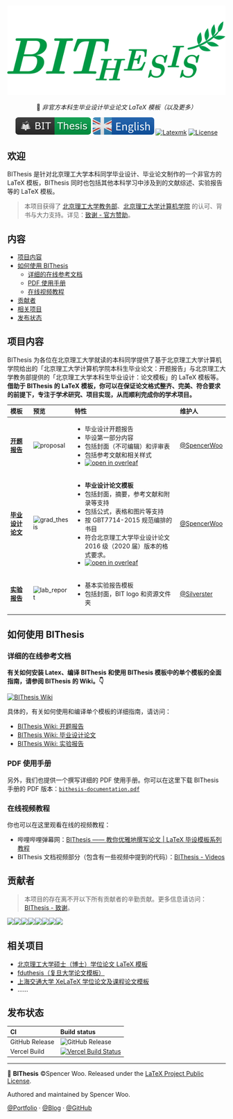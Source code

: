 <div align="center">
  <img src="assets/bithesis_icon.svg" alt="BIThesis Icon">

📖 _非官方本科生毕业设计毕业论文 LaTeX 模板（以及更多）_

![BIThesis](./assets/bithesis_badge_solid.svg)
[![English version](assets/english.svg)](./README.md)
[![Latexmk](https://badgen.net/badge/compiler/Latexmk?color=blue&labelColor=2b2b2b)](https://mg.readthedocs.io/latexmk.html)
[![License](https://badgen.net/github/license/spencerwooo/BIThesis?color=008080&labelColor=2b2b2b)](./LICENSE)

</div>

<h2>欢迎</h2>

BIThesis 是针对北京理工大学本科同学毕业设计、毕业论文制作的一个非官方的 LaTeX 模板，BIThesis 同时也包括其他本科学习中涉及到的文献综述、实验报告等的 LaTeX 模板。

> 本项目获得了 [北京理工大学教务部](http://jwc.bit.edu.cn/)、[北京理工大学计算机学院](http://cs.bit.edu.cn/) 的认可、背书与大力支持。详见：[致谢 - 官方赞助](https://bithesis.spencerwoo.com/Guide/5-Acknowledgements/Acknowledgements.html#%E5%AE%98%E6%96%B9%E8%B5%9E%E5%8A%A9-official-sponsors)。

<h2>内容</h2>

- [项目内容](#%e9%a1%b9%e7%9b%ae%e5%86%85%e5%ae%b9)
- [如何使用 BIThesis](#%e5%a6%82%e4%bd%95%e4%bd%bf%e7%94%a8-bithesis)
  - [详细的在线参考文档](#%e8%af%a6%e7%bb%86%e7%9a%84%e5%9c%a8%e7%ba%bf%e5%8f%82%e8%80%83%e6%96%87%e6%a1%a3)
  - [PDF 使用手册](#pdf-%e4%bd%bf%e7%94%a8%e6%89%8b%e5%86%8c)
  - [在线视频教程](#%e5%9c%a8%e7%ba%bf%e8%a7%86%e9%a2%91%e6%95%99%e7%a8%8b)
- [贡献者](#%e8%b4%a1%e7%8c%ae%e8%80%85)
- [相关项目](#%e7%9b%b8%e5%85%b3%e9%a1%b9%e7%9b%ae)
- [发布状态](#%e5%8f%91%e5%b8%83%e7%8a%b6%e6%80%81)

## 项目内容

BIThesis 为各位在北京理工大学就读的本科同学提供了基于北京理工大学计算机学院给出的「北京理工大学计算机学院本科生毕业论文：开题报告」与北京理工大学教务部提供的「北京理工大学本科生毕业设计：论文模板」的 LaTeX 模板等。**借助于 BIThesis 的 LaTeX 模板，你可以在保证论文格式整齐、完美、符合要求的前提下，专注于学术研究、项目实现，从而顺利完成你的学术项目。**

| 模板                                        | 预览                                                                                            | 特性                                                                                                                                                                                                                                                                                                                                                                                                                                                                                                | 维护人                                         |
| :------------------------------------------ | :---------------------------------------------------------------------------------------------- | :-------------------------------------------------------------------------------------------------------------------------------------------------------------------------------------------------------------------------------------------------------------------------------------------------------------------------------------------------------------------------------------------------------------------------------------------------------------------------------------------------- | :--------------------------------------------- |
| **[开题报告](./proposal-report)**<br>       | <img src="https://i.loli.net/2020/02/05/HfZUaGqWSjrATbe.png" width="300px" alt="proposal" />    | <ul><li>毕业设计开题报告</li><li>毕设第一部分内容</li><li>包括封面（不可编辑）和评审表</li><li>包括参考文献和相关样式</li><li>[![open in overleaf](https://img.shields.io/badge/open%20in-Overleaf-46a247?logo=overleaf&logoColor=white&labelColor=2b2b2b)](https://www.overleaf.com/latex/templates/bei-jing-li-gong-da-xue-ben-ke-sheng-bi-ye-lun-wen-kai-ti-bao-gao-mo-ban/dgqdjptfqtrn)</li></ul>                                                                                               | [@SpencerWoo](https://github.com/spencerwooo)  |
| **[毕业设计论文](./graduation-thesis)**<br> | <img src="https://i.loli.net/2020/03/01/hISQql1W6oFgKsC.png" width="300px" alt="grad_thesis" /> | <ul><li>**毕业设计论文模板**</li><li>包括封面，摘要，参考文献和附录等支持</li><li>包括公式，表格和图片等支持</li><li>按 GBT7714-2015 规范编排的书目</li><li>符合北京理工大学毕业设计论文 2016 级（2020 届）版本的格式要求。</li><li>[![open in overleaf](https://img.shields.io/badge/open%20in-Overleaf-46a247?logo=overleaf&logoColor=white&labelColor=2b2b2b)](https://www.overleaf.com/latex/templates/bei-jing-li-gong-da-xue-ben-ke-sheng-bi-ye-she-ji-lun-wen-mo-ban/mwhjgqsncxxg)</li></ul> | [@SpencerWoo](https://github.com/spencerwooo)  |
| **[实验报告](./lab-report)**<br>            | <img src="https://i.loli.net/2020/03/08/txzGcKv9YSel3IX.png" width="300px" alt="lab_report" />  | <ul><li>基本实验报告模板</li><li>包括封面，BIT logo 和资源文件夹</li></ul>                                                                                                                                                                                                                                                                                                                                                                                                                          | [@Silverster](https://github.com/Silverster98) |

## 如何使用 BIThesis

### 详细的在线参考文档

**有关如何安装 Latex、编译 BIThesis 和使用 BIThesis 模板中的单个模板的全面指南，请参阅 BIThesis 的 Wiki。👇**

[![BIThesis Wiki](https://img.shields.io/badge/BIThesis-Wiki-009944?logo=wikipedia&labelColor=2b2b2b&style=for-the-badge)](https://bithesis.spencerwoo.com/)

具体的，有关如何使用和编译单个模板的详细指南，请访问：

- [BIThesis Wiki: 开题报告](https://bithesis.spencerwoo.com/Guide/3-Templates/Proposal-Report)
- [BIThesis Wiki: 毕业设计论文](https://bithesis.spencerwoo.com/Guide/3-Templates/Final-Graduation-Thesis)
- [BIThesis Wiki: 实验报告](https://bithesis.spencerwoo.com/Guide/3-Templates/Lab-Report)

### PDF 使用手册

另外，我们也提供一个撰写详细的 PDF 使用手册。你可以在这里下载 BIThesis 手册的 PDF 版本：[`bithesis-documentation.pdf`](https://github.com/spencerwooo/BIThesis/releases/latest)

### 在线视频教程

你也可以在这里观看在线的视频教程：

- 哔哩哔哩弹幕网：[BIThesis —— 教你优雅地撰写论文 | LaTeX 毕设模板系列教程](https://www.bilibili.com/video/BV1GT4y1V78d/)
- BIThesis 文档视频部分（包含有一些视频中提到的代码）：[BIThesis - Videos](https://bithesis.spencerwoo.com/Video/)

## 贡献者

> 本项目的存在离不开以下所有贡献者的辛勤贡献。更多信息请访问：[BIThesis - 致谢](https://bithesis.spencerwoo.com/Guide/5-Acknowledgements/Acknowledgements.html)。

[![](https://sourcerer.io/fame/spencerwooo/spencerwooo/BIThesis/images/0)](https://sourcerer.io/fame/spencerwooo/spencerwooo/BIThesis/links/0)[![](https://sourcerer.io/fame/spencerwooo/spencerwooo/BIThesis/images/1)](https://sourcerer.io/fame/spencerwooo/spencerwooo/BIThesis/links/1)[![](https://sourcerer.io/fame/spencerwooo/spencerwooo/BIThesis/images/2)](https://sourcerer.io/fame/spencerwooo/spencerwooo/BIThesis/links/2)[![](https://sourcerer.io/fame/spencerwooo/spencerwooo/BIThesis/images/3)](https://sourcerer.io/fame/spencerwooo/spencerwooo/BIThesis/links/3)[![](https://sourcerer.io/fame/spencerwooo/spencerwooo/BIThesis/images/4)](https://sourcerer.io/fame/spencerwooo/spencerwooo/BIThesis/links/4)[![](https://sourcerer.io/fame/spencerwooo/spencerwooo/BIThesis/images/5)](https://sourcerer.io/fame/spencerwooo/spencerwooo/BIThesis/links/5)[![](https://sourcerer.io/fame/spencerwooo/spencerwooo/BIThesis/images/6)](https://sourcerer.io/fame/spencerwooo/spencerwooo/BIThesis/links/6)[![](https://sourcerer.io/fame/spencerwooo/spencerwooo/BIThesis/images/7)](https://sourcerer.io/fame/spencerwooo/spencerwooo/BIThesis/links/7)

## 相关项目

- [北京理工大学硕士（博士）学位论文 LaTeX 模板](https://github.com/BIT-thesis/LaTeX-template)
- [fduthesis（复旦大学论文模板）](https://github.com/stone-zeng/fduthesis)
- [上海交通大学 XeLaTeX 学位论文及课程论文模板](https://github.com/sjtug/SJTUThesis)
- ……

## 发布状态

| CI             | Build status                                                                                                                                                                              |
| :------------- | :---------------------------------------------------------------------------------------------------------------------------------------------------------------------------------------- |
| GitHub Release | ![GitHub Release](https://github.com/spencerwooo/BIThesis/workflows/Release/badge.svg?branch=master)                                                                                      |
| Vercel Build   | [![Vercel Build Status](https://badgen.net/https/now.swoo.workers.dev/dpl_JAAPnJYBFWWqVLjtNXcxaU8FJDk6?label=Vercel&labelColor=2b2b2b&icon=zeit)](https://vercel.com/spencerwoo/bithesis) |

<!-- ## 免责声明

本项目尚未经由 _北京理工大学教务部_ 确认（但即将会被官方授权）。使用此模板的风险由你自己承担。笔芯 (´▽`ʃ♡ƪ) -->

---

📖 **BIThesis** ©Spencer Woo. Released under the [LaTeX Project Public License](LICENSE).

Authored and maintained by Spencer Woo.

[@Portfolio](https://spencerwoo.com/) · [@Blog](https://blog.spencerwoo.com/) · [@GitHub](https://github.com/spencerwooo)
